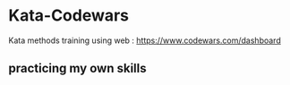 # Kata-Codewars
Kata methods training using web : https://www.codewars.com/dashboard
## practicing my own skills 

